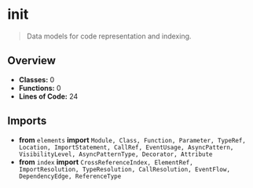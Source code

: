 # __init__

> Data models for code representation and indexing.

## Overview

- **Classes:** 0
- **Functions:** 0
- **Lines of Code:** 24

## Imports
- **from** `elements` **import** `Module, Class, Function, Parameter, TypeRef, Location, ImportStatement, CallRef, EventUsage, AsyncPattern, VisibilityLevel, AsyncPatternType, Decorator, Attribute`
- **from** `index` **import** `CrossReferenceIndex, ElementRef, ImportResolution, TypeResolution, CallResolution, EventFlow, DependencyEdge, ReferenceType`


